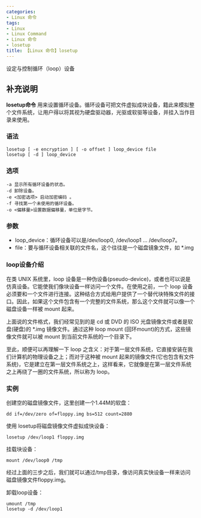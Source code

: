 ```yaml
---
categories:
- Linux 命令
tags:
- Linux
- Linux Command
- Linux 命令
- losetup
title: 【Linux 命令】losetup
---
```


设定与控制循环（loop）设备

## 补充说明

**losetup命令** 用来设置循环设备。循环设备可把文件虚拟成块设备，籍此来模拟整个文件系统，让用户得以将其视为硬盘驱动器，光驱或软驱等设备，并挂入当作目录来使用。

###  语法

```shell
losetup [ -e encryption ] [ -o offset ] loop_device file
losetup [ -d ] loop_device
```

###  选项

```shell
-a 显示所有循环设备的状态。
-d 卸除设备。
-e <加密选项> 启动加密编码 。
-f 寻找第一个未使用的循环设备。
-o <偏移量>设置数据偏移量，单位是字节。
```

###  参数

*   loop_device：循环设备可以是/dev/loop0, /dev/loop1 ... /dev/loop7。
*   file：要与循环设备相关联的文件名，这个往往是一个磁盘镜象文件，如 *.img

###  loop设备介绍

在类 UNIX 系统里，loop 设备是一种伪设备(pseudo-device)，或者也可以说是仿真设备。它能使我们像块设备一样访问一个文件。在使用之前，一个 loop 设备必须要和一个文件进行连接。这种结合方式给用户提供了一个替代块特殊文件的接口。因此，如果这个文件包含有一个完整的文件系统，那么这个文件就可以像一个磁盘设备一样被 mount 起来。

上面说的文件格式，我们经常见到的是 cd 或 DVD 的 ISO 光盘镜像文件或者是软盘(硬盘)的 *.img 镜像文件。通过这种 loop mount (回环mount)的方式，这些镜像文件就可以被 mount 到当前文件系统的一个目录下。

至此，顺便可以再理解一下 loop 之含义：对于第一层文件系统，它直接安装在我们计算机的物理设备之上；而对于这种被 mount 起来的镜像文件(它也包含有文件系统)，它是建立在第一层文件系统之上，这样看来，它就像是在第一层文件系统之上再绕了一圈的文件系统，所以称为 loop。

###  实例

创建空的磁盘镜像文件，这里创建一个1.44M的软盘：

```shell
dd if=/dev/zero of=floppy.img bs=512 count=2880
```

使用 losetup将磁盘镜像文件虚拟成快设备：

```shell
losetup /dev/loop1 floppy.img
```

挂载块设备：

```shell
mount /dev/loop0 /tmp
```

经过上面的三步之后，我们就可以通过/tmp目录，像访问真实快设备一样来访问磁盘镜像文件floppy.img。

卸载loop设备：

```shell
umount /tmp
losetup -d /dev/loop1
```


<!-- Linux命令行搜索引擎：https://jaywcjlove.github.io/linux-command/ -->